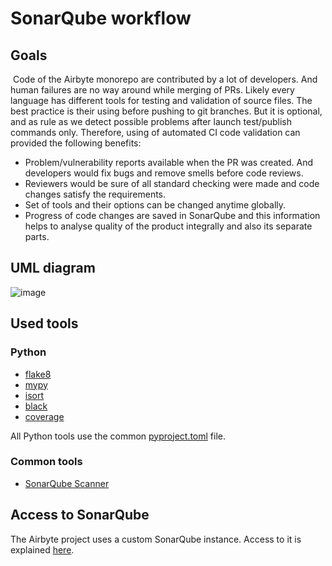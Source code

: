 # SonarQube workflow

## Goals
&nbsp;Code of the Airbyte monorepo are contributed by a lot of developers. And human failures are no way around while merging of PRs.
Likely every language has different tools for testing and validation of source files. The best practice is their using before pushing to git branches. 
But it is optional, and as rule as we detect possible problems after launch test/publish commands only. Therefore, using of automated CI code validation can  provided the following benefits:
* Problem/vulnerability reports available when the PR was created. And developers would fix bugs and remove smells before code reviews.
* Reviewers would be sure of all standard checking were made and code changes satisfy the requirements.
* Set of tools and their options can be changed anytime globally.
* Progress of code changes are saved in SonarQube and this information helps to analyse quality of the product  integrally and also its separate parts.


## UML diagram 
![image](https://user-images.githubusercontent.com/11213273/149561440-0aceaa30-8f82-4e5b-9ee5-77bdcfd87695.png)


## Used tools
### Python
* [flake8](https://flake8.pycqa.org/en/stable/)
* [mypy](https://mypy.readthedocs.io/en/stable/)
* [isort](https://pycqa.github.io/isort/)
* [black](https://black.readthedocs.io/en/stable/)
* [coverage](https://coverage.readthedocs.io/en/6.2/)

All Python tools use the common [pyproject.toml](https://github.com/airbytehq/airbyte/blob/master/pyproject.toml) file.

### Common tools
* [SonarQube Scanner](https://docs.sonarqube.org/latest/analysis/scan/sonarscanner/)

## Access to SonarQube
The Airbyte project uses a custom SonarQube instance. Access to it is explained [here](https://github.com/airbytehq/airbyte-cloud/wiki/IAP-tunnel-to-the-SonarQube-instance).
